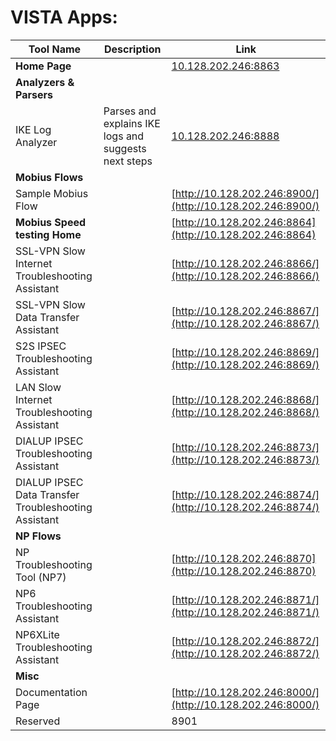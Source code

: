 # VISTA Apps:
| Tool Name           | Description                         | Link                        |
|---------------------|-------------------------------------|-----------------------------|
| **Home Page**   |         | [10.128.202.246:8863](10.128.202.246:8863) |
| **Analyzers & Parsers**   |         |  |
| IKE Log Analyzer    | Parses and explains IKE logs and suggests next steps        | [10.128.202.246:8888](http://10.128.202.246:8888) |
| **Mobius Flows**   |         |  |
| Sample Mobius Flow  | | [http://10.128.202.246:8900/](http://10.128.202.246:8900/) |
| **Mobius Speed testing Home**   |         | [http://10.128.202.246:8864](http://10.128.202.246:8864) |
| SSL-VPN Slow Internet Troubleshooting Assistant  | | [http://10.128.202.246:8866/](http://10.128.202.246:8866/) |
| SSL-VPN Slow Data Transfer Assistant  | | [http://10.128.202.246:8867/](http://10.128.202.246:8867/) |
| S2S IPSEC Troubleshooting Assistant  | | [http://10.128.202.246:8869/](http://10.128.202.246:8869/) |
| LAN Slow Internet Troubleshooting Assistant  | | [http://10.128.202.246:8868/](http://10.128.202.246:8868/) |
| DIALUP IPSEC Troubleshooting Assistant  | | [http://10.128.202.246:8873/](http://10.128.202.246:8873/) |
| DIALUP IPSEC Data Transfer Troubleshooting Assistant  | | [http://10.128.202.246:8874/](http://10.128.202.246:8874/) |
| **NP Flows**  |         |  |
| NP Troubleshooting Tool (NP7)  |         | [http://10.128.202.246:8870](http://10.128.202.246:8870) |
| NP6 Troubleshooting Assistant  | | [http://10.128.202.246:8871/](http://10.128.202.246:8871/) |
| NP6XLite Troubleshooting Assistant  | | [http://10.128.202.246:8872/](http://10.128.202.246:8872/) |
| **Misc**   |         |  |
| Documentation Page | | [http://10.128.202.246:8000/](http://10.128.202.246:8000/) |
| Reserved | | 8901 |